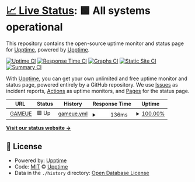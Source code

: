 # [📈 Live Status](https://upptime.github.io/upptime): <!--live status--> **🟩 All systems operational**

This repository contains the open-source uptime monitor and status page for [Upptime](https://upptime.js.org), powered by [Upptime](https://github.com/upptime/upptime).

[![Uptime CI](https://github.com/upptime/upptime/workflows/Uptime%20CI/badge.svg)](https://github.com/upptime/upptime/actions?query=workflow%3A%22Uptime+CI%22)
[![Response Time CI](https://github.com/upptime/upptime/workflows/Response%20Time%20CI/badge.svg)](https://github.com/upptime/upptime/actions?query=workflow%3A%22Response+Time+CI%22)
[![Graphs CI](https://github.com/upptime/upptime/workflows/Graphs%20CI/badge.svg)](https://github.com/upptime/upptime/actions?query=workflow%3A%22Graphs+CI%22)
[![Static Site CI](https://github.com/upptime/upptime/workflows/Static%20Site%20CI/badge.svg)](https://github.com/upptime/upptime/actions?query=workflow%3A%22Static+Site+CI%22)
[![Summary CI](https://github.com/upptime/upptime/workflows/Summary%20CI/badge.svg)](https://github.com/upptime/upptime/actions?query=workflow%3A%22Summary+CI%22)

With [Upptime](https://upptime.js.org), you can get your own unlimited and free uptime monitor and status page, powered entirely by a GitHub repository. We use [Issues](https://github.com/upptime/upptime/issues) as incident reports, [Actions](https://github.com/upptime/upptime/actions) as uptime monitors, and [Pages](https://upptime.github.io/upptime) for the status page.

<!--start: status pages-->
<!-- This summary is generated by Upptime (https://github.com/upptime/upptime) -->
<!-- Do not edit this manually, your changes will be overwritten -->
<!-- prettier-ignore -->
| URL | Status | History | Response Time | Uptime |
| --- | ------ | ------- | ------------- | ------ |
| <img alt="" src="https://icons.duckduckgo.com/ip3/www.gameue.live.ico" height="13"> [GAMEUE](http://www.gameue.live) | 🟩 Up | [gameue.yml](https://github.com/CarlosIvanSoto/upptime/commits/HEAD/history/gameue.yml) | <details><summary><img alt="Response time graph" src="./graphs/gameue/response-time-week.png" height="20"> 136ms</summary><br><a href="https://upptime.github.io/upptime/history/gameue"><img alt="Response time 125" src="https://img.shields.io/endpoint?url=https%3A%2F%2Fraw.githubusercontent.com%2FCarlosIvanSoto%2Fupptime%2FHEAD%2Fapi%2Fgameue%2Fresponse-time.json"></a><br><a href="https://upptime.github.io/upptime/history/gameue"><img alt="24-hour response time 23" src="https://img.shields.io/endpoint?url=https%3A%2F%2Fraw.githubusercontent.com%2FCarlosIvanSoto%2Fupptime%2FHEAD%2Fapi%2Fgameue%2Fresponse-time-day.json"></a><br><a href="https://upptime.github.io/upptime/history/gameue"><img alt="7-day response time 136" src="https://img.shields.io/endpoint?url=https%3A%2F%2Fraw.githubusercontent.com%2FCarlosIvanSoto%2Fupptime%2FHEAD%2Fapi%2Fgameue%2Fresponse-time-week.json"></a><br><a href="https://upptime.github.io/upptime/history/gameue"><img alt="30-day response time 125" src="https://img.shields.io/endpoint?url=https%3A%2F%2Fraw.githubusercontent.com%2FCarlosIvanSoto%2Fupptime%2FHEAD%2Fapi%2Fgameue%2Fresponse-time-month.json"></a><br><a href="https://upptime.github.io/upptime/history/gameue"><img alt="1-year response time 125" src="https://img.shields.io/endpoint?url=https%3A%2F%2Fraw.githubusercontent.com%2FCarlosIvanSoto%2Fupptime%2FHEAD%2Fapi%2Fgameue%2Fresponse-time-year.json"></a></details> | <details><summary><a href="https://upptime.github.io/upptime/history/gameue">100.00%</a></summary><a href="https://upptime.github.io/upptime/history/gameue"><img alt="All-time uptime 17.62%" src="https://img.shields.io/endpoint?url=https%3A%2F%2Fraw.githubusercontent.com%2FCarlosIvanSoto%2Fupptime%2FHEAD%2Fapi%2Fgameue%2Fuptime.json"></a><br><a href="https://upptime.github.io/upptime/history/gameue"><img alt="24-hour uptime 100.00%" src="https://img.shields.io/endpoint?url=https%3A%2F%2Fraw.githubusercontent.com%2FCarlosIvanSoto%2Fupptime%2FHEAD%2Fapi%2Fgameue%2Fuptime-day.json"></a><br><a href="https://upptime.github.io/upptime/history/gameue"><img alt="7-day uptime 100.00%" src="https://img.shields.io/endpoint?url=https%3A%2F%2Fraw.githubusercontent.com%2FCarlosIvanSoto%2Fupptime%2FHEAD%2Fapi%2Fgameue%2Fuptime-week.json"></a><br><a href="https://upptime.github.io/upptime/history/gameue"><img alt="30-day uptime 23.70%" src="https://img.shields.io/endpoint?url=https%3A%2F%2Fraw.githubusercontent.com%2FCarlosIvanSoto%2Fupptime%2FHEAD%2Fapi%2Fgameue%2Fuptime-month.json"></a><br><a href="https://upptime.github.io/upptime/history/gameue"><img alt="1-year uptime 17.62%" src="https://img.shields.io/endpoint?url=https%3A%2F%2Fraw.githubusercontent.com%2FCarlosIvanSoto%2Fupptime%2FHEAD%2Fapi%2Fgameue%2Fuptime-year.json"></a></details>

<!--end: status pages-->

[**Visit our status website →**](https://upptime.github.io/upptime)

## 📄 License

- Powered by: [Upptime](https://github.com/upptime/upptime)
- Code: [MIT](./LICENSE) © [Upptime](https://upptime.js.org)
- Data in the `./history` directory: [Open Database License](https://opendatacommons.org/licenses/odbl/1-0/)
